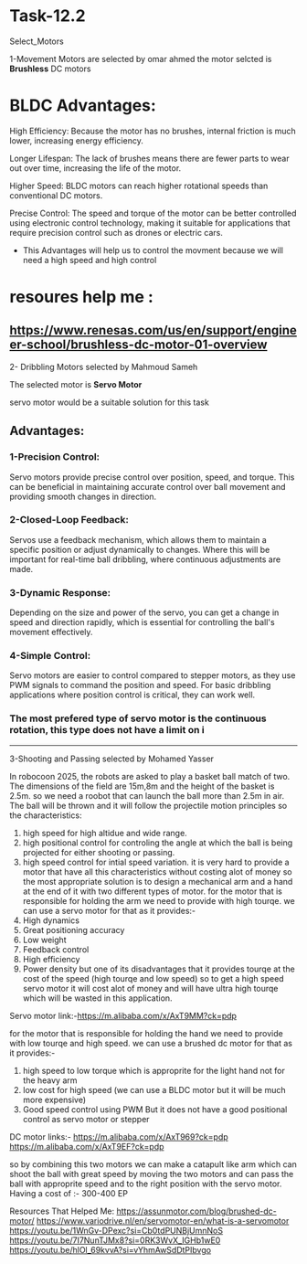 # Task-12.2
Select_Motors

1-Movement Motors are selected by omar ahmed
the motor selcted is **Brushless** DC motors 

# **BLDC Advantages**:
High Efficiency: Because the motor has no brushes, internal friction is much lower, increasing energy efficiency.

Longer Lifespan: The lack of brushes means there are fewer parts to wear out over time, increasing the life of the motor.

Higher Speed: BLDC motors can reach higher rotational speeds than conventional DC motors.

Precise Control: The speed and torque of the motor can be better controlled using electronic control technology, making it suitable for applications that require precision control such as drones or electric cars.

* This Advantages will help us to control the movment because we will need a high speed and high control

# **resoures help me** :
https://www.renesas.com/us/en/support/engineer-school/brushless-dc-motor-01-overview
--------------------------------------------------------------------------------------------------------------------------------------------------------------------------------------------------------------------
2- Dribbling Motors selected by Mahmoud Sameh

The selected motor is **Servo Motor**

servo motor would be a suitable solution for this task

## Advantages:

### 1-Precision Control:
Servo motors provide precise control over position, speed, and torque. This can be beneficial in maintaining accurate control over ball movement and providing smooth changes in direction.

### 2-Closed-Loop Feedback:
Servos use a feedback mechanism, which allows them to maintain a specific position or adjust dynamically to changes. Where this will be important for real-time ball dribbling, where continuous adjustments are made.

### 3-Dynamic Response:
Depending on the size and power of the servo, you can get a change in speed and direction rapidly, which is essential for controlling the ball's movement effectively.

### 4-Simple Control:
Servo motors are easier to control compared to stepper motors, as they use PWM signals to command the position and speed. For basic dribbling applications where position control is critical, they can work well.


### The most prefered type of servo motor is the **continuous rotation**, this type does not have a limit on i
------------------------------------------------------------------------------------------------------------------------------------------------------------------------------------------------------------------

3-Shooting and Passing selected by Mohamed Yasser

In robocoon 2025, the robots are asked to play a basket ball match of two.
The dimensions of the field are 15m,8m and the height of the basket is 2.5m.
so we need a roobot that can launch the ball more than 2.5m in air.
The ball will be thrown and it will follow the projectile motion principles so the characteristics:
1. high speed for high altidue and wide range.
2. high positional control for controling the angle at which the ball is being projected for either shooting or passing.
3. high speed control for  intial speed variation.
it is very hard to provide a motor that have all this characteristics without costing alot of money so the most appropriate solution is to design a mechanical arm and a hand at the end of it with two different types of motor.
for the motor that is responsible for holding the arm we need to provide with high tourqe.
we can use a servo motor for that as it provides:-
1. High dynamics
2. Great positioning accuracy
3. Low weight
4. Feedback control
5. High efficiency
6. Power density
but one of its disadvantages that it provides tourqe at the cost of the speed (high tourqe and low speed) so to get a high speed servo motor it will cost alot of money and will have ultra high tourqe which will be wasted in this application.
 
Servo motor link:-https://m.alibaba.com/x/AxT9MM?ck=pdp
 
for the motor that is responsible for holding the hand we need to provide with low tourqe and high speed.
we can use a brushed dc motor for that as it provides:-
1. high speed to low torque which is approprite for the light hand not for the heavy arm
2. low cost for high speed (we can use a BLDC motor but it will be much more expensive)
3. Good speed control using PWM
But it does not have a good positional control as servo motor or stepper
 
DC motor links:-
https://m.alibaba.com/x/AxT969?ck=pdp
https://m.alibaba.com/x/AxT9EF?ck=pdp

so by combining this two motors we can make a catapult like arm which can shoot the ball with great speed by moving the two motors and can pass the ball with approprite speed and to the right position with the servo motor.
Having a cost of :- 300-400 EP

 
Resources That Helped Me:
https://assunmotor.com/blog/brushed-dc-motor/
https://www.variodrive.nl/en/servomotor-en/what-is-a-servomotor
https://youtu.be/1WnGv-DPexc?si=Cb0tdPUNBjUmnNoS
https://youtu.be/7I7NunTJMx8?si=0RK3WvX_IGHb1wE0
https://youtu.be/hlOl_69kvvA?si=vYhmAwSdDtPIbvgo
